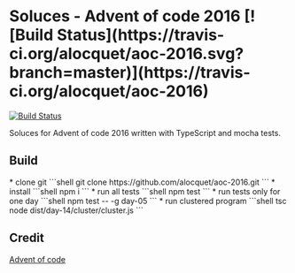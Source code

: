 <h1>Soluces - Advent of code 2016 [![Build Status](https://travis-ci.org/alocquet/aoc-2016.svg?branch=master)](https://travis-ci.org/alocquet/aoc-2016)</h1>

[![Build Status](https://travis-ci.org/alocquet/aoc-2016.svg?branch=master)](https://travis-ci.org/alocquet/aoc-2016)

Soluces for Advent of code 2016 written with TypeScript and mocha tests.

<h2>Build</h2>
* clone git
```shell
git clone https://github.com/alocquet/aoc-2016.git
```
* install
```shell
npm i
```
* run all tests
```shell
npm test
```
* run tests only for one day
```shell
npm test -- -g day-05
```
* run clustered program
```shell
tsc
node dist/day-14/cluster/cluster.js
```

<h2>Credit</h2>
<a href="http://adventofcode.com/">Advent of code</a>